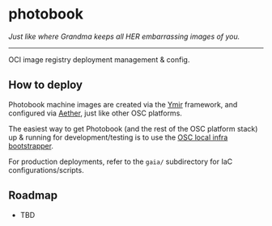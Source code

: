 photobook
=========

*Just like where Grandma keeps all HER embarrassing images of you.*

---

OCI image registry deployment management & config.

How to deploy
-------------

Photobook machine images are created via the [Ymir](../ymir) framework, and
configured via [Aether](../aether), just like other OSC platforms.

The easiest way to get Photobook (and the rest of the OSC platform stack) up &
running for development/testing is to use the [OSC local infra
bootstrapper](../bootstrapper).

For production deployments, refer to the `gaia/` subdirectory for IaC
configurations/scripts.

Roadmap
-------

- TBD
